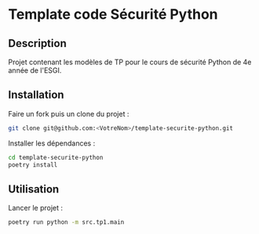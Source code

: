 # Template code Sécurité Python

## Description

Projet contenant les modèles de TP pour le cours de sécurité Python de 4e année de l'ESGI.

## Installation

Faire un fork puis un clone du projet :

```bash
git clone git@github.com:<VotreNom>/template-securite-python.git
```

Installer les dépendances :

```bash
cd template-securite-python
poetry install
```

## Utilisation

Lancer le projet :

```bash
poetry run python -m src.tp1.main
```
